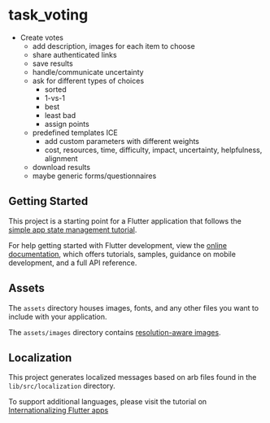 # task_voting

- Create votes
  - add description, images for each item to choose
  - share authenticated links
  - save results
  - handle/communicate uncertainty
  - ask for different types of choices
    - sorted
    - 1-vs-1
    - best
    - least bad
    - assign points
  - predefined templates ICE
    - add custom parameters with different weights
    - cost, resources, time, difficulty, impact, uncertainty, helpfulness, alignment
  - download results
  - maybe generic forms/questionnaires


## Getting Started

This project is a starting point for a Flutter application that follows the
[simple app state management
tutorial](https://flutter.dev/docs/development/data-and-backend/state-mgmt/simple).

For help getting started with Flutter development, view the
[online documentation](https://flutter.dev/docs), which offers tutorials,
samples, guidance on mobile development, and a full API reference.

## Assets

The `assets` directory houses images, fonts, and any other files you want to
include with your application.

The `assets/images` directory contains [resolution-aware
images](https://flutter.dev/docs/development/ui/assets-and-images#resolution-aware).

## Localization

This project generates localized messages based on arb files found in
the `lib/src/localization` directory.

To support additional languages, please visit the tutorial on
[Internationalizing Flutter
apps](https://flutter.dev/docs/development/accessibility-and-localization/internationalization)

